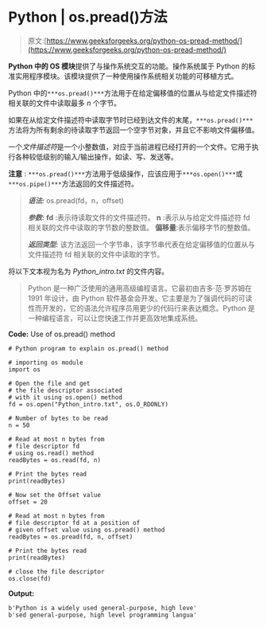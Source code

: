 # Python | os.pread()方法

> 原文:[https://www.geeksforgeeks.org/python-os-pread-method/](https://www.geeksforgeeks.org/python-os-pread-method/)

**Python 中的 OS 模块**提供了与操作系统交互的功能。操作系统属于 Python 的标准实用程序模块。该模块提供了一种使用操作系统相关功能的可移植方式。

Python 中的`***os.pread()***`方法用于在给定偏移值的位置从与给定文件描述符相关联的文件中读取最多 *n* 个字节。

如果在从给定文件描述符中读取字节时已经到达文件的末尾，`***os.pread()***`方法将为所有剩余的待读取字节返回一个空字节对象，并且它不影响文件偏移值。

一个*文件描述符*是一个小整数值，对应于当前进程已经打开的一个文件。它用于执行各种较低级别的输入/输出操作，如读、写、发送等。

**注意** : `***os.pread()***`方法用于低级操作，应该应用于`***os.open()***`或`***os.pipe()***`方法返回的文件描述符。

> ***语法:*** os.pread(fd，n，offset)
> 
> ***参数:***
> **fd** :表示待读取文件的文件描述符。
> **n** :表示从与给定文件描述符 fd 相关联的文件中读取的字节数的整数值。
> **偏移量**:表示偏移字节的整数值。
> 
> ***返回类型:*** 该方法返回一个字节串，该字节串代表在给定偏移值的位置从与文件描述符 fd 相关联的文件中读取的字节。

将以下文本视为名为 *Python_intro.txt* 的文件内容。

> Python 是一种广泛使用的通用高级编程语言。它最初由吉多·范·罗苏姆在 1991 年设计，由 Python 软件基金会开发。它主要是为了强调代码的可读性而开发的，它的语法允许程序员用更少的代码行来表达概念。Python 是一种编程语言，可以让您快速工作并更高效地集成系统。

**Code:** Use of os.pread() method

```
# Python program to explain os.pread() method 

# importing os module 
import os

# Open the file and get
# the file descriptor associated
# with it using os.open() method
fd = os.open("Python_intro.txt", os.O_RDONLY)

# Number of bytes to be read
n = 50

# Read at most n bytes from 
# file descriptor fd
# using os.read() method
readBytes = os.read(fd, n)

# Print the bytes read
print(readBytes)

# Now set the Offset value 
offset = 20

# Read at most n bytes from 
# file descriptor fd at a position of
# given offset value using os.pread() method
readBytes = os.pread(fd, n, offset)

# Print the bytes read
print(readBytes)

# close the file descriptor
os.close(fd)
```

**Output:**

```
b'Python is a widely used general-purpose, high leve'
b'sed general-purpose, high level programming langua'

```